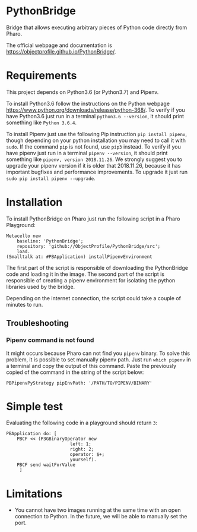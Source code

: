 # PythonBridge
 Bridge that allows executing arbitrary pieces of Python code directly from Pharo.
 
 The official webpage and documentation is https://objectprofile.github.io/PythonBridge/.

# Requirements

This project depends on Python3.6 (or Python3.7) and Pipenv.

To install Python3.6 follow the instructions on the Python webpage https://www.python.org/downloads/release/python-368/. To verify if you have Python3.6 just run in a terminal `python3.6 --version`, it should print something like `Python 3.6.4`.

To install Pipenv just use the following Pip instruction `pip install pipenv`, though depending on your python installation you may need to call it with `sudo`. If the command `pip` is not found, use `pip3` instead. To verify if you have pipenv just run in a terminal `pipenv --version`, it should print something like `pipenv, version 2018.11.26`. We strongly suggest you to upgrade your pipenv version if it is older that 2018.11.26, because it has important bugfixes and performance improvements. To upgrade it just run `sudo pip install pipenv --upgrade`.

# Installation

To install PythonBridge on Pharo just run the following script in a Pharo Playground:
```Smalltalk
Metacello new
    baseline: 'PythonBridge';
    repository: 'github://ObjectProfile/PythonBridge/src';
    load.
(Smalltalk at: #PBApplication) installPipenvEnvironment
``` 
The first part of the script is responsible of downloading the PythonBridge code and loading it in the image.
The second part of the script is responsible of creating a pipenv environment for isolating the python libraries used by the bridge.

Depending on the internet connection, the script could take a couple of minutes to run.

## Troubleshooting

### Pipenv command is not found
It might occurs because Pharo can not find you `pipenv` binary.
To solve this problem, it is possible to set manually pipenv path.
Just run `which pipenv` in a terminal and copy the output of this command.
Paste the previously copied of the command in the string of the script below:

```
PBPipenvPyStrategy pipEnvPath: '/PATH/TO/PIPENV/BINARY'
```

# Simple test

Evaluating the following code in a playground should return `3`:
```Smalltalk
PBApplication do: [ 
	PBCF << (P3GBinaryOperator new
						left: 1;
						right: 2;
						operator: $+;
						yourself).
	PBCF send waitForValue
	 ]
```

# Limitations

- You cannot have two images running at the same time with an open connection to Python. In the future, we will be able to manually set the port.
